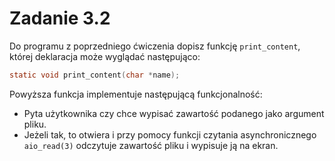 # Zadanie 3.2
Do programu z poprzedniego ćwiczenia dopisz funkcję `print_content`, której deklaracja może wyglądać następująco: 
```c 
static void print_content(char *name);  
```
Powyższa funkcja implementuje następującą funkcjonalność:  
- Pyta użytkownika czy chce wypisać zawartość podanego jako argument pliku.
- Jeżeli tak, to otwiera i przy pomocy funkcji czytania asynchronicznego `aio_read(3)` odczytuje zawartość pliku i wypisuje ją na ekran.

